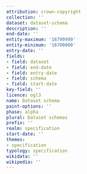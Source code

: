 ```yaml
---
attribution: crown-copyright
collection: ''
dataset: dataset-schema
description: ''
end-date: ''
entity-maximum: '16799999'
entity-minimum: '16700000'
entry-date: ''
fields:
- field: dataset
- field: end-date
- field: entry-date
- field: schema
- field: start-date
key-field: ''
licence: ogl3
name: Dataset schema
paint-options: ''
phase: alpha
plural: Dataset schemas
prefix: ''
realm: specification
start-date: ''
themes:
- specification
typology: specification
wikidata: ''
wikipedia: ''
---
```


